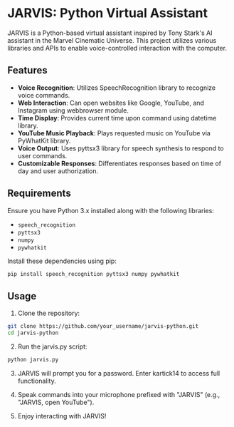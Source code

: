 # JARVIS: Python Virtual Assistant

JARVIS is a Python-based virtual assistant inspired by Tony Stark's AI assistant in the Marvel Cinematic Universe. This project utilizes various libraries and APIs to enable voice-controlled interaction with the computer.

## Features

- **Voice Recognition**: Utilizes SpeechRecognition library to recognize voice commands.
- **Web Interaction**: Can open websites like Google, YouTube, and Instagram using webbrowser module.
- **Time Display**: Provides current time upon command using datetime library.
- **YouTube Music Playback**: Plays requested music on YouTube via PyWhatKit library.
- **Voice Output**: Uses pyttsx3 library for speech synthesis to respond to user commands.
- **Customizable Responses**: Differentiates responses based on time of day and user authorization.

## Requirements

Ensure you have Python 3.x installed along with the following libraries:
- `speech_recognition`
- `pyttsx3`
- `numpy`
- `pywhatkit`

Install these dependencies using pip:

```bash
pip install speech_recognition pyttsx3 numpy pywhatkit
```

## Usage

1. Clone the repository:

```bash
git clone https://github.com/your_username/jarvis-python.git
cd jarvis-python
```

2. Run the jarvis.py script:

```bash
python jarvis.py
```

3. JARVIS will prompt you for a password. Enter kartick14 to access full functionality.

4. Speak commands into your microphone prefixed with "JARVIS" (e.g., "JARVIS, open YouTube").

5. Enjoy interacting with JARVIS!
